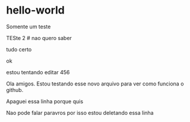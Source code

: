 # hello-world
Somente um teste


TESte 2 # nao quero saber


tudo certo

ok

estou tentando editar
456

Ola amigos. Estou testando esse novo arquivo para ver como funciona o github.

Apaguei essa linha porque quis


Nao pode falar paravros por isso estou deletando essa linha
